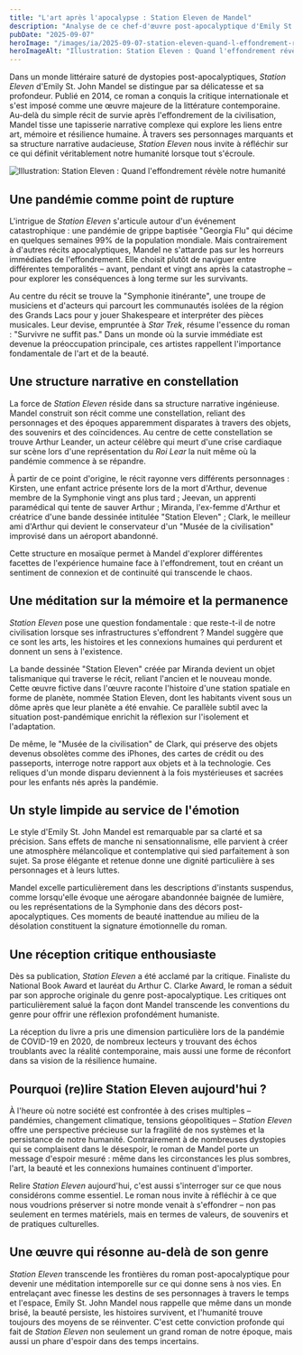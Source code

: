 ```yaml
---
title: "L'art après l'apocalypse : Station Eleven de Mandel"
description: "Analyse de ce chef-d'œuvre post-apocalyptique d'Emily St. John Mandel qui explore l'art, la mémoire et la résilience humaine après une pandémie dévastatrice."
pubDate: "2025-09-07"
heroImage: "/images/ia/2025-09-07-station-eleven-quand-l-effondrement-revele-notre-humanite-2e6e65-hero/2025-09-07-station-eleven-quand-l-effondrement-revele-notre-humanite-2e6e65-hero.png"
heroImageAlt: "Illustration: Station Eleven : Quand l'effondrement révèle notre humanité"
---
```



Dans un monde littéraire saturé de dystopies post-apocalyptiques, *Station Eleven* d'Emily St. John Mandel se distingue par sa délicatesse et sa profondeur. Publié en 2014, ce roman a conquis la critique internationale et s'est imposé comme une œuvre majeure de la littérature contemporaine. Au-delà du simple récit de survie après l'effondrement de la civilisation, Mandel tisse une tapisserie narrative complexe qui explore les liens entre art, mémoire et résilience humaine. À travers ses personnages marquants et sa structure narrative audacieuse, *Station Eleven* nous invite à réfléchir sur ce qui définit véritablement notre humanité lorsque tout s'écroule.


<picture><source srcset="/images/ia/2025-09-07-station-eleven-quand-l-effondrement-revele-notre-humanite-2e6e65-inline/2025-09-07-station-eleven-quand-l-effondrement-revele-notre-humanite-2e6e65-inline.avif" type="image/avif" /><source srcset="/images/ia/2025-09-07-station-eleven-quand-l-effondrement-revele-notre-humanite-2e6e65-inline/2025-09-07-station-eleven-quand-l-effondrement-revele-notre-humanite-2e6e65-inline.webp" type="image/webp" /><img src="/images/ia/2025-09-07-station-eleven-quand-l-effondrement-revele-notre-humanite-2e6e65-inline/2025-09-07-station-eleven-quand-l-effondrement-revele-notre-humanite-2e6e65-inline.png" alt="Illustration: Station Eleven : Quand l'effondrement révèle notre humanité" loading="lazy" decoding="async" /></picture>


## Une pandémie comme point de rupture

L'intrigue de *Station Eleven* s'articule autour d'un événement catastrophique : une pandémie de grippe baptisée "Georgia Flu" qui décime en quelques semaines 99% de la population mondiale. Mais contrairement à d'autres récits apocalyptiques, Mandel ne s'attarde pas sur les horreurs immédiates de l'effondrement. Elle choisit plutôt de naviguer entre différentes temporalités – avant, pendant et vingt ans après la catastrophe – pour explorer les conséquences à long terme sur les survivants.

Au centre du récit se trouve la "Symphonie itinérante", une troupe de musiciens et d'acteurs qui parcourt les communautés isolées de la région des Grands Lacs pour y jouer Shakespeare et interpréter des pièces musicales. Leur devise, empruntée à *Star Trek*, résume l'essence du roman : "Survivre ne suffit pas." Dans un monde où la survie immédiate est devenue la préoccupation principale, ces artistes rappellent l'importance fondamentale de l'art et de la beauté.

## Une structure narrative en constellation

La force de *Station Eleven* réside dans sa structure narrative ingénieuse. Mandel construit son récit comme une constellation, reliant des personnages et des époques apparemment disparates à travers des objets, des souvenirs et des coïncidences. Au centre de cette constellation se trouve Arthur Leander, un acteur célèbre qui meurt d'une crise cardiaque sur scène lors d'une représentation du *Roi Lear* la nuit même où la pandémie commence à se répandre.

À partir de ce point d'origine, le récit rayonne vers différents personnages : Kirsten, une enfant actrice présente lors de la mort d'Arthur, devenue membre de la Symphonie vingt ans plus tard ; Jeevan, un apprenti paramédical qui tente de sauver Arthur ; Miranda, l'ex-femme d'Arthur et créatrice d'une bande dessinée intitulée "Station Eleven" ; Clark, le meilleur ami d'Arthur qui devient le conservateur d'un "Musée de la civilisation" improvisé dans un aéroport abandonné.

Cette structure en mosaïque permet à Mandel d'explorer différentes facettes de l'expérience humaine face à l'effondrement, tout en créant un sentiment de connexion et de continuité qui transcende le chaos.

## Une méditation sur la mémoire et la permanence

*Station Eleven* pose une question fondamentale : que reste-t-il de notre civilisation lorsque ses infrastructures s'effondrent ? Mandel suggère que ce sont les arts, les histoires et les connexions humaines qui perdurent et donnent un sens à l'existence.

La bande dessinée "Station Eleven" créée par Miranda devient un objet talismanique qui traverse le récit, reliant l'ancien et le nouveau monde. Cette œuvre fictive dans l'œuvre raconte l'histoire d'une station spatiale en forme de planète, nommée Station Eleven, dont les habitants vivent sous un dôme après que leur planète a été envahie. Ce parallèle subtil avec la situation post-pandémique enrichit la réflexion sur l'isolement et l'adaptation.

De même, le "Musée de la civilisation" de Clark, qui préserve des objets devenus obsolètes comme des iPhones, des cartes de crédit ou des passeports, interroge notre rapport aux objets et à la technologie. Ces reliques d'un monde disparu deviennent à la fois mystérieuses et sacrées pour les enfants nés après la pandémie.

## Un style limpide au service de l'émotion

Le style d'Emily St. John Mandel est remarquable par sa clarté et sa précision. Sans effets de manche ni sensationnalisme, elle parvient à créer une atmosphère mélancolique et contemplative qui sied parfaitement à son sujet. Sa prose élégante et retenue donne une dignité particulière à ses personnages et à leurs luttes.

Mandel excelle particulièrement dans les descriptions d'instants suspendus, comme lorsqu'elle évoque une aérogare abandonnée baignée de lumière, ou les représentations de la Symphonie dans des décors post-apocalyptiques. Ces moments de beauté inattendue au milieu de la désolation constituent la signature émotionnelle du roman.

## Une réception critique enthousiaste

Dès sa publication, *Station Eleven* a été acclamé par la critique. Finaliste du National Book Award et lauréat du Arthur C. Clarke Award, le roman a séduit par son approche originale du genre post-apocalyptique. Les critiques ont particulièrement salué la façon dont Mandel transcende les conventions du genre pour offrir une réflexion profondément humaniste.

La réception du livre a pris une dimension particulière lors de la pandémie de COVID-19 en 2020, de nombreux lecteurs y trouvant des échos troublants avec la réalité contemporaine, mais aussi une forme de réconfort dans sa vision de la résilience humaine.

## Pourquoi (re)lire Station Eleven aujourd'hui ?

À l'heure où notre société est confrontée à des crises multiples – pandémies, changement climatique, tensions géopolitiques – *Station Eleven* offre une perspective précieuse sur la fragilité de nos systèmes et la persistance de notre humanité. Contrairement à de nombreuses dystopies qui se complaisent dans le désespoir, le roman de Mandel porte un message d'espoir mesuré : même dans les circonstances les plus sombres, l'art, la beauté et les connexions humaines continuent d'importer.

Relire *Station Eleven* aujourd'hui, c'est aussi s'interroger sur ce que nous considérons comme essentiel. Le roman nous invite à réfléchir à ce que nous voudrions préserver si notre monde venait à s'effondrer – non pas seulement en termes matériels, mais en termes de valeurs, de souvenirs et de pratiques culturelles.

## Une œuvre qui résonne au-delà de son genre

*Station Eleven* transcende les frontières du roman post-apocalyptique pour devenir une méditation intemporelle sur ce qui donne sens à nos vies. En entrelaçant avec finesse les destins de ses personnages à travers le temps et l'espace, Emily St. John Mandel nous rappelle que même dans un monde brisé, la beauté persiste, les histoires survivent, et l'humanité trouve toujours des moyens de se réinventer. C'est cette conviction profonde qui fait de *Station Eleven* non seulement un grand roman de notre époque, mais aussi un phare d'espoir dans des temps incertains.